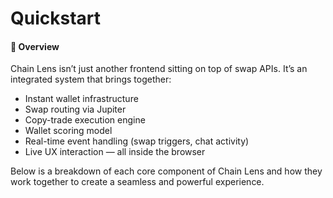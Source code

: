 # Quickstart

#### 🔹 Overview
Chain Lens isn’t just another frontend sitting on top of swap APIs.
It’s an integrated system that brings together:
- Instant wallet infrastructure
- Swap routing via Jupiter
- Copy-trade execution engine
- Wallet scoring model
- Real-time event handling (swap triggers, chat activity)
- Live UX interaction — all inside the browser

Below is a breakdown of each core component of Chain Lens and how they work together to create a seamless and powerful experience.

